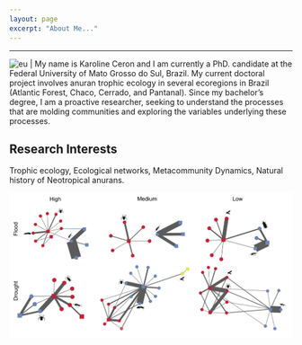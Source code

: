 ```yaml
---
layout: page
excerpt: "About Me..."
---
```


---

![eu](DSC_5612.jpg) | My name is Karoline Ceron and I am currently a PhD. candidate at the Federal University of Mato Grosso do Sul, Brazil. My current doctoral project involves anuran trophic ecology in several ecoregions in Brazil (Atlantic Forest, Chaco, Cerrado, and Pantanal). Since my bachelor’s degree, I am a proactive researcher, seeking to understand the processes that are molding communities and exploring the variables underlying these processes. 

## Research Interests
Trophic ecology, Ecological networks, Metacommunity Dynamics, Natural history of Neotropical anurans.

![prancha](Prancha.jpg)
